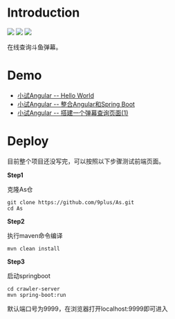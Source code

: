 # Introduction

![](<https://img.shields.io/badge/springboot-v2.1-brightgreen.svg>)    ![](<https://img.shields.io/badge/-typescript-blue.svg>)    ![](<https://img.shields.io/badge/angular-v6.0-red.svg>)

在线查询斗鱼弹幕。

# Demo

* [小试Angular -- Hello World](<https://github.com/9plus/As/tree/master/demo/hello-world>)
* [小试Angular -- 整合Angular和Spring Boot](<https://github.com/9plus/As/tree/master/demo/plus>)
* [小试Angular -- 搭建一个弹幕查询页面(1)](<https://github.com/9plus/As/tree/master/demo/search>)

# Deploy

目前整个项目还没写完，可以按照以下步骤测试前端页面。

**Step1**

克隆As仓

```
git clone https://github.com/9plus/As.git
cd As
```

**Step2**

执行maven命令编译

```
mvn clean install
```

**Step3**

启动springboot

```
cd crawler-server
mvn spring-boot:run
```

默认端口号为9999，在浏览器打开localhost:9999即可进入